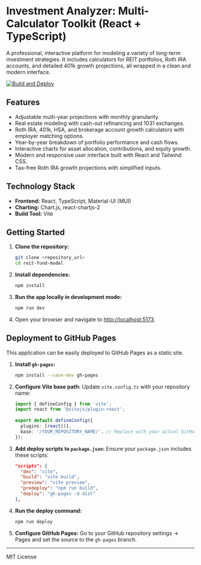 # Investment Analyzer: Multi-Calculator Toolkit (React + TypeScript)

A professional, interactive platform for modeling a variety of long-term investment strategies. It includes calculators for REIT portfolios, Roth IRA accounts, and detailed 401k growth projections, all wrapped in a clean and modern interface.

[![Build and Deploy](https://github.com/mmostagirbhuiyan/multi-fund-model/actions/workflows/deploy.yml/badge.svg)](https://github.com/mmostagirbhuiyan/multi-fund-model/actions/workflows/deploy.yml)

## Features
- Adjustable multi-year projections with monthly granularity.
- Real estate modeling with cash-out refinancing and 1031 exchanges.
- Roth IRA, 401k, HSA, and brokerage account growth calculators with employer matching options.
- Year-by-year breakdown of portfolio performance and cash flows.
- Interactive charts for asset allocation, contributions, and equity growth.
- Modern and responsive user interface built with React and Tailwind CSS.
- Tax-free Roth IRA growth projections with simplified inputs.

## Technology Stack
- **Frontend:** React, TypeScript, Material-UI (MUI)
- **Charting:** Chart.js, react-chartjs-2
- **Build Tool:** Vite

## Getting Started

1. **Clone the repository:**
   ```bash
   git clone <repository_url>
   cd reit-fund-model
   ```
2. **Install dependencies:**
   ```bash
   npm install
   ```
3. **Run the app locally in development mode:**
   ```bash
   npm run dev
   ```
4. Open your browser and navigate to [http://localhost:5173](http://localhost:5173).

## Deployment to GitHub Pages

This application can be easily deployed to GitHub Pages as a static site.

1. **Install `gh-pages`:**
   ```bash
   npm install --save-dev gh-pages
   ```
2. **Configure Vite base path:**
   Update `vite.config.ts` with your repository name:
   ```typescript
   import { defineConfig } from 'vite';
   import react from '@vitejs/plugin-react';
    
   export default defineConfig({
     plugins: [react()],
     base: '/YOUR_REPOSITORY_NAME/', // Replace with your actual GitHub repository name
   });
   ```
3. **Add deploy scripts to `package.json`:**
   Ensure your `package.json` includes these scripts:
   ```json
   "scripts": {
     "dev": "vite",
     "build": "vite build",
     "preview": "vite preview",
     "predeploy": "npm run build",
     "deploy": "gh-pages -d dist"
   },
   ```
4. **Run the deploy command:**
   ```bash
   npm run deploy
   ```
5. **Configure GitHub Pages:**
   Go to your GitHub repository settings -> Pages and set the source to the `gh-pages` branch.

---

MIT License 
